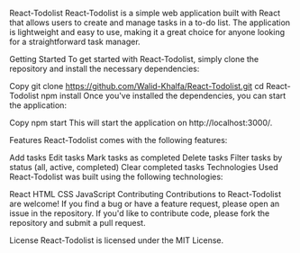React-Todolist
React-Todolist is a simple web application built with React that allows users to create and manage tasks in a to-do list. The application is lightweight and easy to use, making it a great choice for anyone looking for a straightforward task manager.

Getting Started
To get started with React-Todolist, simply clone the repository and install the necessary dependencies:

Copy
git clone https://github.com/Walid-Khalfa/React-Todolist.git
cd React-Todolist
npm install
Once you've installed the dependencies, you can start the application:

Copy
npm start
This will start the application on http://localhost:3000/.

Features
React-Todolist comes with the following features:

Add tasks
Edit tasks
Mark tasks as completed
Delete tasks
Filter tasks by status (all, active, completed)
Clear completed tasks
Technologies Used
React-Todolist was built using the following technologies:

React
HTML
CSS
JavaScript
Contributing
Contributions to React-Todolist are welcome! If you find a bug or have a feature request, please open an issue in the repository. If you'd like to contribute code, please fork the repository and submit a pull request.

License
React-Todolist is licensed under the MIT License.
